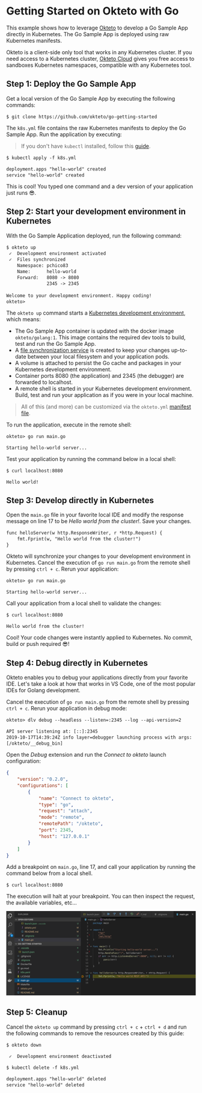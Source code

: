 # Getting Started on Okteto with Go

This example shows how to leverage [Okteto](https://github.com/okteto/okteto) to develop a Go Sample App directly in Kubernetes. The Go Sample App is deployed using raw Kubernetes manifests.

Okteto is a client-side only tool that works in any Kubernetes cluster. If you need access to a Kubernetes cluster, [Okteto Cloud](https://cloud.okteto.com) gives you free access to sandboxes Kubernetes namespaces, compatible with any Kubernetes tool.

## Step 1: Deploy the Go Sample App

Get a local version of the Go Sample App by executing the following commands:

```console
$ git clone https://github.com/okteto/go-getting-started
```

The `k8s.yml` file contains the raw Kubernetes manifests to deploy the Go Sample App. Run the application by executing:

> If you don't have `kubectl` installed, follow this [guide](https://kubernetes.io/docs/tasks/tools/install-kubectl/).

```console
$ kubectl apply -f k8s.yml
```

```console
deployment.apps "hello-world" created
service "hello-world" created
```

This is cool! You typed one command and a dev version of your application just runs 😎. 

## Step 2: Start your development environment in Kubernetes

With the Go Sample Application deployed, run the following command:

```console
$ okteto up
 ✓  Development environment activated
 ✓  Files synchronized
    Namespace: pchico83
    Name:      hello-world
    Forward:   8080 -> 8080
               2345 -> 2345

Welcome to your development environment. Happy coding!
okteto>
```

The `okteto up` command starts a [Kubernetes development environment](https://okteto.com/docs/reference/development-environment/index.html), which means:

- The Go Sample App container is updated with the docker image `okteto/golang:1`. This image contains the required dev tools to build, test and run the Go Sample App.
- A [file synchronization service](https://okteto.com/docs/reference/file-synchronization/index.html) is created to keep your changes up-to-date between your local filesystem and your application pods.
- A volume is attached to persist the Go cache and packages in your Kubernetes development environment.
- Container ports 8080 (the application) and 2345 (the debugger) are forwarded to localhost.
- A remote shell is started in your Kubernetes development environment. Build, test and run your application as if you were in your local machine.

> All of this (and more) can be customized via the `okteto.yml` [manifest file](https://okteto.com/docs/reference/manifest/index.html).


To run the application, execute in the remote shell:

```console
okteto> go run main.go
```

```console
Starting hello-world server...
```

Test your application by running the command below in a local shell:

```console
$ curl localhost:8080
```

```console
Hello world!
```

## Step 3: Develop directly in Kubernetes

Open the `main.go` file in your favorite local IDE and modify the response message on line 17 to be *Hello world from the cluster!*. Save your changes.

```golang
func helloServer(w http.ResponseWriter, r *http.Request) {
	fmt.Fprint(w, "Hello world from the cluster!")
}
```

Okteto will synchronize your changes to your development environment in Kubernetes. Cancel the execution of `go run main.go` from the remote shell by pressing `ctrl + c`. Rerun your application:

```console
okteto> go run main.go
```

```console
Starting hello-world server...
```

Call your application from a local shell to validate the changes:

```console
$ curl localhost:8080
```

```console
Hello world from the cluster!
```

Cool! Your code changes were instantly applied to Kubernetes. No commit, build or push required 😎!

## Step 4: Debug directly in Kubernetes

Okteto enables you to debug your applications directly from your favorite IDE. Let's take a look at how that works in VS Code, one of the most popular IDEs for Golang development.

Cancel the execution of `go run main.go` from the remote shell by pressing `ctrl + c`. Rerun your application in debug mode:

```console
okteto> dlv debug --headless --listen=:2345 --log --api-version=2
```

```console
API server listening at: [::]:2345
2019-10-17T14:39:24Z info layer=debugger launching process with args: [/okteto/__debug_bin]
```

Open the _Debug_ extension and run the *Connect to okteto* launch configuration:

```json
{
    "version": "0.2.0",
    "configurations": [
        {
            "name": "Connect to okteto",
            "type": "go",
            "request": "attach",
            "mode": "remote",
            "remotePath": "/okteto",
            "port": 2345,
            "host": "127.0.0.1"
        }
    ]
}
```

 Add a breakpoint on `main.go`, line 17, and call your application by running the command below from a local shell.

```console
$ curl localhost:8080
```

The execution will halt at your breakpoint. You can then inspect the request, the available variables, etc...

![Debug directly in Kubernetes](images/halt.png)

## Step 5: Cleanup

Cancel the `okteto up` command by pressing `ctrl + c` + `ctrl + d` and run the following commands to remove the resources created by this guide: 

```console
$ okteto down
```

```console
 ✓  Development environment deactivated
```

```console
$ kubectl delete -f k8s.yml
```

```console
deployment.apps "hello-world" deleted
service "hello-world" deleted
```
